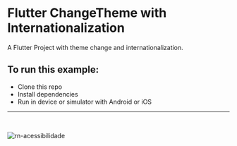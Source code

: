 # Flutter ChangeTheme with Internationalization

A Flutter Project with theme change and internationalization.

## To run this example:

- Clone this repo
- Install dependencies
- Run in device or simulator with Android or iOS

---

<br />

![rn-acessibilidade](https://user-images.githubusercontent.com/29188043/96664789-ec102500-1329-11eb-903a-ceee08f450ba.gif)

